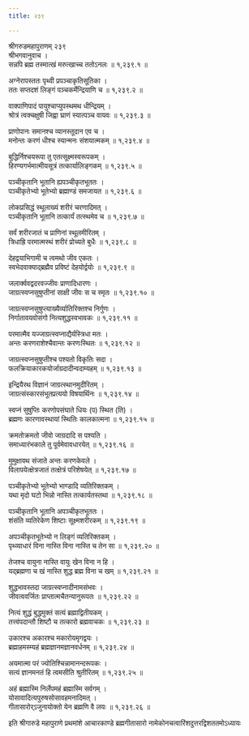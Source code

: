 ```yaml
---
title: २३९

---
```

श्रीगरुडमहापुराणम् २३९  
श्रीभगवानुवाच ।  
सन्नपि ब्रह्म तस्मात्खं मरुत्खाच्च ततोऽनलः ॥ १,२३९.१ ॥  
  
अग्नेरापस्ततः पृथ्वी प्रपञ्चाकृतिसूतिका ।  
ततः सप्तदशं लिङ्गं पञ्चकर्मेन्द्रियाणि च ॥ १,२३९.२ ॥  
  
वाक्पाणिपादं पायुश्चाप्युपस्थमथ धीन्द्रियम् ।  
श्रोत्रं त्वक्चक्षुषी जिह्वा घ्राणं स्यात्पञ्च वायवः ॥ १,२३९.३ ॥  
  
प्राणोपानः समानश्च व्यानस्तूदान एव च ।  
मनोन्तः करणं धीश्च स्यान्मनः संशयात्मकम् ॥ १,२३९.४ ॥  
  
बुद्धिर्निश्चयरूपा तु एतत्सूक्ष्मस्वरूपकम् ।  
हिरण्यगर्भमात्मीयसूत्रं तत्कार्यालिङ्गकम् ॥ १,२३९.५ ॥  
  
पञ्चीकृतानि भूतानि ह्यपञ्चीकृतभूततः ।  
पञ्चीकृतेभ्यो भूतेभ्यो ब्रह्माण्डं समजायत ॥ १,२३९.६ ॥  
  
लोकप्रसिद्धं स्थूलाख्यं शरीरं चरणादिमत् ।  
पञ्चीकृतानि भूतानि तत्कार्यं तत्स्थमेव च ॥ १,२३९.७ ॥  
  
सर्वं शरीरजातं च प्राणिनां स्थूलमीरितम् ।  
त्रिधाह्रि परमात्मस्थं शरीरं प्रोच्यते बुधैः ॥ १,२३९.८ ॥  
  
देहद्वयाभिगामी च त्वमथो जीव एकतः ।  
स्वभेदवाक्याद्ब्रह्मैव प्रविष्टं देहयोर्द्वयोः ॥ १,२३९.९ ॥  
  
जलार्क्ववद्वदरवज्जीवः प्राणादिधारणः ।  
जाग्रत्स्वप्नसुषुप्तीनां साक्षी जीवः स च स्मृतः ॥ १,२३९.१० ॥  
  
जाग्रत्स्वप्नसुषुप्त्याख्यैर्व्यातिरिक्तश्च निर्गुणः ।  
निर्गातावयवोसंगो नित्यशुद्धस्वभावकः ॥ १,२३९.११ ॥  
  
परमात्मैव यज्जाग्रत्स्वप्नाद्यैर्यस्त्रिधा मतः ।  
अन्तः करणराशेश्चैवान्तः करणःस्थितः ॥ १,२३९.१२ ॥  
  
जाग्रत्स्वप्नसुषुप्तीश्च पश्यतो विकृतिः सदा ।  
फलक्रियाकारकयोर्जाग्रदादीन्वदाम्यहम् ॥ १,२३९.१३ ॥  
  
इन्द्रियैरथ विज्ञानं जाग्रत्स्थानमुदीरितम् ।  
जाग्रत्संस्कारसंभूतप्रत्ययो विषयार्थिनः ॥ १,२३९.१४ ॥  
  
स्वप्नं सुषुप्तिः करणोपसंघाते धियः (प) स्थित (ति) ।  
ब्रह्मणः कारणावस्थायां स्थितिः कालकात्मना ॥ १,२३९.१५ ॥  
  
क्रमतोक्रमतो जीवो जाग्रदादि स पश्यति ।  
समाध्यारंभकाले तु पूर्वमेवावधारयेत् ॥ १,२३९.१६ ॥  
  
मुमुक्षावथ संजाते अन्तः करणकेवले ।  
विलापयेत्क्षेत्रजातं तत्क्षेत्रं परिशेषयेत् ॥ १,२३९.१७ ॥  
  
पञ्चीकृतेभ्यो भूतेभ्यो भाण्डादि व्यतिरिक्तकम् ।  
यथा मृदो घटो भिन्नो नास्ति तत्कार्यतस्तथा ॥ १,२३९.१८ ॥  
  
पञ्चीकृतानि भूतानि अपञ्चीकृतभूततः ।  
शंसंति व्यतिरेकेण शिष्टाः सूक्ष्मशरीरकम् ॥ १,२३९.१९ ॥  
  
अपञ्चीकृतभूतेभ्यो न लिङ्गं व्यतिरिक्तकम् ।  
पृथ्व्याधारं विना नास्ति विना नास्ति च तेन सा ॥ १,२३९.२० ॥  
  
तेजश्च वायुना नास्ति वायुः खेन विना न हि ।  
यद्ब्रह्मणा च खं नास्ति शुद्ध ब्रह्म विना च खम् ॥ १,२३९.२१ ॥  
  
शुद्धभावस्तदा जाग्रत्स्वप्नादीनामसंभवः ।  
जीवत्ववर्जितः प्राप्तात्मचैतन्यानुरूपतः ॥ १,२३९.२२ ॥  
  
नित्यं शुद्धं बुद्धमुक्तं सत्यं ब्रह्माद्वितीयकम् ।  
तत्त्वंपदान्तौ शिष्टौ च तत्कारो ब्रह्मवाचकः ॥ १,२३९.२३ ॥  
  
उकारश्च अकारश्च मकारोयमृगद्वयः ।  
ब्रह्माहमस्म्यहं ब्रह्मज्ञानमज्ञानवर्धनम् ॥ १,२३९.२४ ॥  
  
अयमात्मा परं ज्योतिश्चिन्नामानन्दरूपकः ।  
सत्यं ज्ञानमनतं हि त्वमसीति श्रुतीरितम् ॥ १,२३९.२५ ॥  
  
अहं ब्रह्मास्मि निर्लेपमहं ब्रह्मास्मि सर्वगम् ।  
योसावादित्यपुरुषसोसावहमनादिमत् ।  
गीतासारोर्ऽजुनायोक्तो येन ब्रह्मणि वै लयः ॥ १,२३९.२६ ॥  
  
इति श्रीगारुडे महापुराणे प्रथमांशे आचारकाण्डे ब्रह्मगीतासारो नामेकोनचत्वारिंशदुत्तरद्विशततमोऽध्यायः